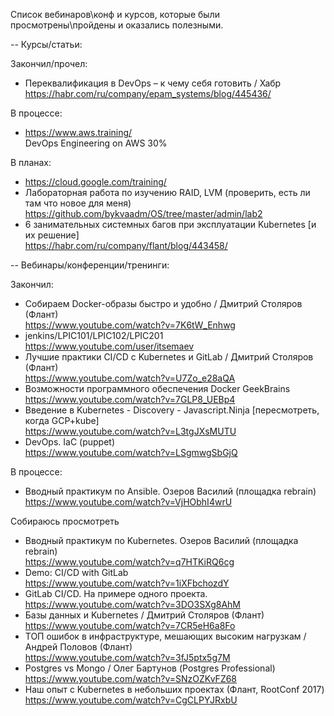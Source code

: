 Список вебинаров\конф и курсов, которые были просмотрены\пройдены и оказались полезными.

-- Курсы/статьи:

Закончил/прочел:
- Переквалификация в DevOps – к чему себя готовить / Хабр <br/>
    https://habr.com/ru/company/epam_systems/blog/445436/

В процессе:
- https://www.aws.training/ <br/>
DevOps Engineering on AWS 30%


В планах:
- https://cloud.google.com/training/ <br/>
- Лабораторная работа по изучению RAID, LVM (проверить, есть ли там что новое для меня) <br/>
    https://github.com/bykvaadm/OS/tree/master/admin/lab2
- 6 занимательных системных багов при эксплуатации Kubernetes [и их решение] <br/>
    https://habr.com/ru/company/flant/blog/443458/



-- Вебинары/конференции/тренинги:

Закончил:
- Собираем Docker-образы быстро и удобно / Дмитрий Столяров (Флант) <br/>
    https://www.youtube.com/watch?v=7K6tW_Enhwg
- jenkins/LPIC101/LPIC102/LPIC201 <br/>
    https://www.youtube.com/user/itsemaev
- Лучшие практики CI/CD с Kubernetes и GitLab / Дмитрий Столяров (Флант) <br/>
    https://www.youtube.com/watch?v=U7Zo_e28aQA
- Возможности программного обеспечения Docker GeekBrains <br/>
    https://www.youtube.com/watch?v=7GLP8_UEBp4
- Введение в Kubernetes - Discovery - Javascript.Ninja [пересмотреть, когда GCP+kube] <br/>
    https://www.youtube.com/watch?v=L3tgJXsMUTU
- DevOps. IaC (puppet) <br/>
    https://www.youtube.com/watch?v=LSgmwgSbGjQ

В процессе:
- Вводный практикум по Ansible. Озеров Василий (площадка rebrain)
    https://www.youtube.com/watch?v=VjHObhI4wrU

Собираюсь просмотреть
- Вводный практикум по Kubernetes. Озеров Василий (площадка rebrain) <br/>
    https://www.youtube.com/watch?v=q7HTKiRQ6cg
- Demo: CI/CD with GitLab <br/>
    https://www.youtube.com/watch?v=1iXFbchozdY
- GitLab CI/CD. На примере одного проекта. <br/>
    https://www.youtube.com/watch?v=3DO3SXg8AhM
- Базы данных и Kubernetes / Дмитрий Столяров (Флант) <br/>
    https://www.youtube.com/watch?v=7CR5eH6a8Fo
- ТОП ошибок в инфраструктуре, мешающих высоким нагрузкам / Андрей Половов (Флант) <br/>
    https://www.youtube.com/watch?v=3fJ5ptx5g7M
- Postgres vs Mongo / Олег Бартунов (Postgres Professional) <br/>
    https://www.youtube.com/watch?v=SNzOZKvFZ68
- Наш опыт с Kubernetes в небольших проектах (Флант, RootConf 2017) <br/>
    https://www.youtube.com/watch?v=CgCLPYJRxbU